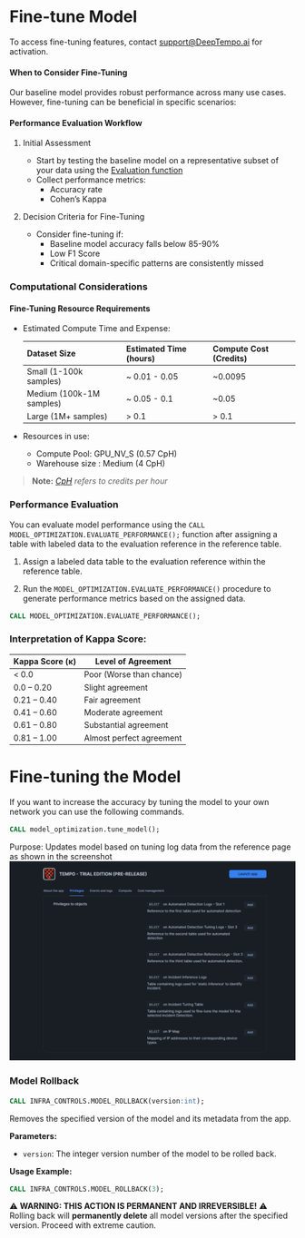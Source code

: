 # Fine-tune Model

To access fine-tuning features, contact support@DeepTempo.ai for activation.

#### When to Consider Fine-Tuning

Our baseline model provides robust performance across many use cases. However, fine-tuning can be beneficial in specific scenarios:

#### Performance Evaluation Workflow

1. Initial Assessment
   - Start by testing the baseline model on a representative subset of your data using the [Evaluation function](#performance-evaluation)
   - Collect performance metrics:
     - Accuracy rate
     - Cohen’s Kappa

2. Decision Criteria for Fine-Tuning
   - Consider fine-tuning if:
     - Baseline model accuracy falls below 85-90%
     - Low F1 Score
     - Critical domain-specific patterns are consistently missed

### Computational Considerations

#### Fine-Tuning Resource Requirements

- Estimated Compute Time and Expense:

  | **Dataset Size**      | **Estimated Time (hours)** | **Compute Cost (Credits)** |
  |-----------------------|---------------------------|----------------------------|
  | Small (1-100k samples)  | ~ 0.01 - 0.05          |      ~0.0095               |
  | Medium (100k-1M samples)| ~ 0.05 - 0.1           | ~0.05              |
  | Large (1M+ samples)  |  > 0.1                    | > 0.1                |
 
- Resources in use: 
  - Compute Pool: GPU_NV_S (0.57 CpH)
  - Warehouse size : Medium (4 CpH)

> **Note:** *[CpH](https://www.snowflake.com/legal-files/CreditConsumptionTable.pdf) refers to credits per hour* 

### Performance Evaluation

You can evaluate model performance using the `CALL MODEL_OPTIMIZATION.EVALUATE_PERFORMANCE();` function after assigning a table with labeled data to the evaluation reference in the reference table.

1. Assign a labeled data table to the evaluation reference within the reference table.  

2. Run the `MODEL_OPTIMIZATION.EVALUATE_PERFORMANCE()` procedure to generate performance metrics based on the assigned data.

```sql
CALL MODEL_OPTIMIZATION.EVALUATE_PERFORMANCE();
```

### **Interpretation of Kappa Score:**
| **Kappa Score (κ)** | **Level of Agreement** |
|----------------------|------------------------|
| < 0.0               | Poor (Worse than chance) |
| 0.0 – 0.20          | Slight agreement        |
| 0.21 – 0.40         | Fair agreement          |
| 0.41 – 0.60         | Moderate agreement      |
| 0.61 – 0.80         | Substantial agreement   |
| 0.81 – 1.00         | Almost perfect agreement |

# Fine-tuning the Model

If you want to increase the accuracy by tuning the model to your own network you can use the following commands.

```sql
CALL model_optimization.tune_model();
```

Purpose: Updates model based on tuning log data from the reference page as shown in the screenshot
![reference page](../assets/reference_page.png)


### Model Rollback
```sql
CALL INFRA_CONTROLS.MODEL_ROLLBACK(version:int);
```
Removes the specified version of the model and its metadata from the app.

**Parameters:**  
- `version`: The integer version number of the model to be rolled back.

**Usage Example:**  
```sql
CALL INFRA_CONTROLS.MODEL_ROLLBACK(3);
```

⚠️ **WARNING: THIS ACTION IS PERMANENT AND IRREVERSIBLE!** ⚠️  
Rolling back will **permanently delete** all model versions after the specified version. Proceed with extreme caution.
